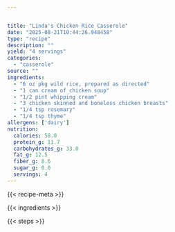 ```yaml
---


title: "Linda's Chicken Rice Casserole"
date: "2025-08-21T10:44:26.948458"
type: "recipe"
description: ""
yield: "4 servings"
categories:
  - "casserole"
source: ""
ingredients:
  - "6 oz pkg wild rice, prepared as directed"
  - "1 can cream of chicken soup"
  - "1/2 pint whipping cream"
  - "3 chicken skinned and boneless chicken breasts"
  - "1/4 tsp rosemary"
  - "1/4 tsp thyme"
allergens: ['dairy']
nutrition:
  calories: 58.0
  protein_g: 11.7
  carbohydrates_g: 33.0
  fat_g: 12.5
  fiber_g: 8.6
  sugar_g: 0.0
  servings: 4
---
```


{{< recipe-meta >}}

{{< ingredients >}}

{{< steps >}}

